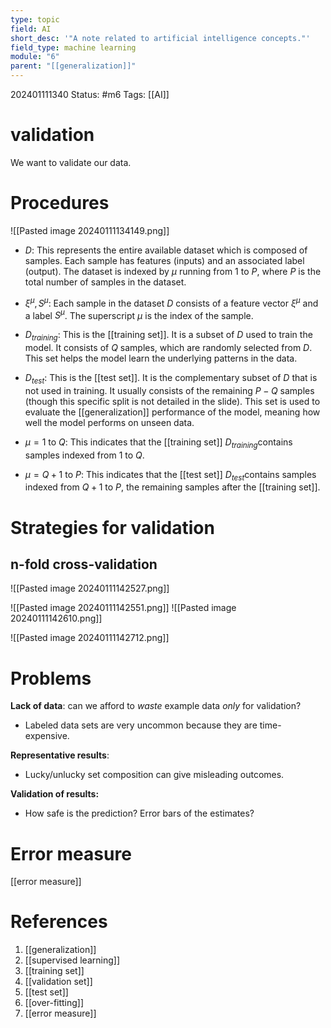 ```yaml
---
type: topic
field: AI
short_desc: '"A note related to artificial intelligence concepts."'
field_type: machine learning
module: "6"
parent: "[[generalization]]"
---
```



202401111340
Status: #m6
Tags: [[AI]]

# validation

We want to validate our data.

# Procedures

![[Pasted image 20240111134149.png]]

- $D$: This represents the entire available dataset which is composed of samples. Each sample has features (inputs) and an associated label (output). The dataset is indexed by $μ$ running from 1 to $P$, where $P$ is the total number of samples in the dataset.
    
- ${ξ^{μ},S^{μ}}$: Each sample in the dataset $D$ consists of a feature vector $ξ^μ$ and a label $S^μ$. The superscript $μ$ is the index of the sample.
    
- $D_{training}$​: This is the [[training set]]. It is a subset of $D$ used to train the model. It consists of $Q$ samples, which are randomly selected from $D$. This set helps the model learn the underlying patterns in the data.
    
- $D_{test}$: This is the [[test set]]. It is the complementary subset of $D$ that is not used in training. It usually consists of the remaining $P−Q$ samples (though this specific split is not detailed in the slide). This set is used to evaluate the [[generalization]] performance of the model, meaning how well the model performs on unseen data.
    
- $μ=1$ to $Q$: This indicates that the [[training set]] $D_{training}$​ contains samples indexed from 1 to $Q$.
    
- $μ=Q+1$ to $P$: This indicates that the [[test set]] $D_{test}$​ contains samples indexed from $Q+1$ to $P$, the remaining samples after the [[training set]].

# Strategies for validation

## n-fold cross-validation

![[Pasted image 20240111142527.png]]

![[Pasted image 20240111142551.png]]
![[Pasted image 20240111142610.png]]

![[Pasted image 20240111142712.png]]


# Problems

**Lack of data**: can we afford to *waste* example data *only* for validation?
- Labeled data sets are very uncommon because they are time-expensive.

**Representative results**: 
- Lucky/unlucky set composition can give misleading outcomes.

**Validation of results:**
- How safe is the prediction? Error bars of the estimates?

# Error measure

[[error measure]]
# References

1. [[generalization]]
2. [[supervised learning]]
3. [[training set]]
4. [[validation set]]
5. [[test set]]
6. [[over-fitting]]
7. [[error measure]]